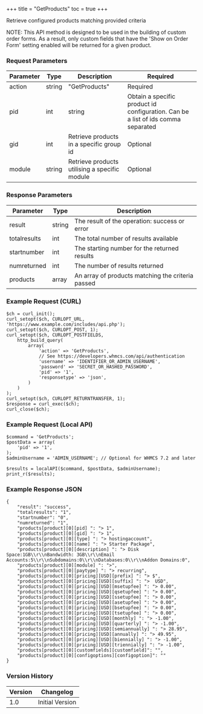 +++
title = "GetProducts"
toc = true
+++

Retrieve configured products matching provided criteria

NOTE: This API method is designed to be used in the building of custom order
forms. As a result, only custom fields that have the 'Show on Order Form'
setting enabled will be returned for a given product.

### Request Parameters

| Parameter | Type | Description | Required |
| --------- | ---- | ----------- | -------- |
| action | string | "GetProducts" | Required |
| pid | int|string | Obtain a specific product id configuration. Can be a list of ids comma separated | Optional |
| gid | int | Retrieve products in a specific group id | Optional |
| module | string | Retrieve products utilising a specific module | Optional |

### Response Parameters

| Parameter | Type | Description |
| --------- | ---- | ----------- |
| result | string | The result of the operation: success or error |
| totalresults | int | The total number of results available |
| startnumber | int | The starting number for the returned results |
| numreturned | int | The number of results returned |
| products | array | An array of products matching the criteria passed |


### Example Request (CURL)

```
$ch = curl_init();
curl_setopt($ch, CURLOPT_URL, 'https://www.example.com/includes/api.php');
curl_setopt($ch, CURLOPT_POST, 1);
curl_setopt($ch, CURLOPT_POSTFIELDS,
    http_build_query(
        array(
            'action' => 'GetProducts',
            // See https://developers.whmcs.com/api/authentication
            'username' => 'IDENTIFIER_OR_ADMIN_USERNAME',
            'password' => 'SECRET_OR_HASHED_PASSWORD',
            'pid' => '1',
            'responsetype' => 'json',
        )
    )
);
curl_setopt($ch, CURLOPT_RETURNTRANSFER, 1);
$response = curl_exec($ch);
curl_close($ch);
```


### Example Request (Local API)

```
$command = 'GetProducts';
$postData = array(
    'pid' => '1',
);
$adminUsername = 'ADMIN_USERNAME'; // Optional for WHMCS 7.2 and later

$results = localAPI($command, $postData, $adminUsername);
print_r($results);
```


### Example Response JSON

```
{
    "result": "success",
    "totalresults": "1",
    "startnumber": "0",
    "numreturned": "1",
    "products[product][0][pid] ": "> 1",
    "products[product][0][gid] ": "> 1",
    "products[product][0][type] ": "> hostingaccount",
    "products[product][0][name] ": "> Starter Package",
    "products[product][0][description] ": "> Disk Space:1GB\\r\\nBandwidth: 3GB\\r\\nEmail Accounts:5\\r\\nSubdomains:0\\r\\nDatabases:0\\r\\nAddon Domains:0",
    "products[product][0][module] ": ">",
    "products[product][0][paytype] ": "> recurring",
    "products[product][0][pricing][USD][prefix] ": "> $",
    "products[product][0][pricing][USD][suffix] ": ">  USD",
    "products[product][0][pricing][USD][msetupfee] ": "> 0.00",
    "products[product][0][pricing][USD][qsetupfee] ": "> 0.00",
    "products[product][0][pricing][USD][ssetupfee] ": "> 0.00",
    "products[product][0][pricing][USD][asetupfee] ": "> 0.00",
    "products[product][0][pricing][USD][bsetupfee] ": "> 0.00",
    "products[product][0][pricing][USD][tsetupfee] ": "> 0.00",
    "products[product][0][pricing][USD][monthly] ": "> -1.00",
    "products[product][0][pricing][USD][quarterly] ": "> -1.00",
    "products[product][0][pricing][USD][semiannually] ": "> 28.95",
    "products[product][0][pricing][USD][annually] ": "> 49.95",
    "products[product][0][pricing][USD][biennially] ": "> -1.00",
    "products[product][0][pricing][USD][triennially] ": "> -1.00",
    "products[product][0][customfields][customfield]": "",
    "products[product][0][configoptions][configoption]": ""
}
```


### Version History

| Version | Changelog |
| ------- | --------- |
| 1.0 | Initial Version |
